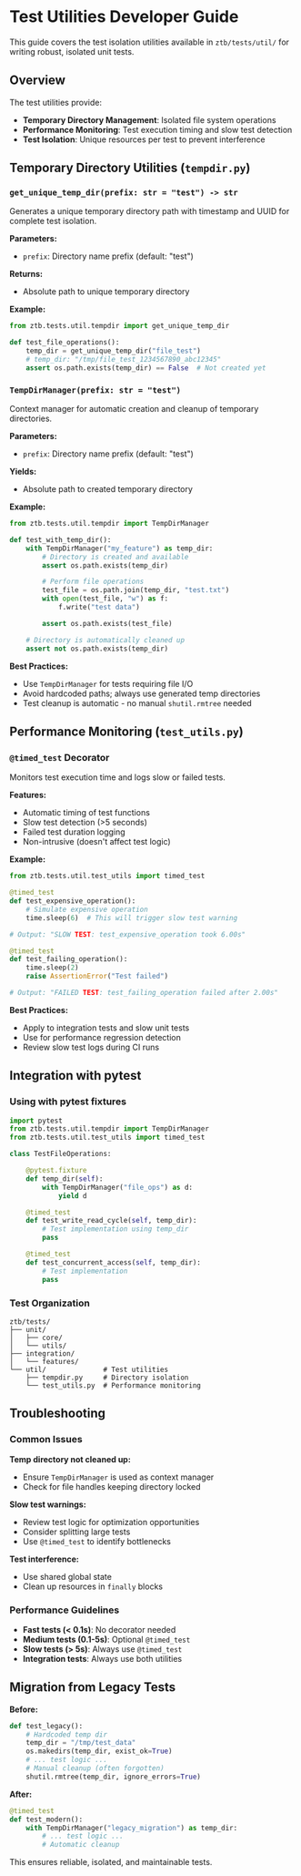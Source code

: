 # Test Utilities Developer Guide

This guide covers the test isolation utilities available in `ztb/tests/util/` for writing robust, isolated unit tests.

## Overview

The test utilities provide:

- **Temporary Directory Management**: Isolated file system operations
- **Performance Monitoring**: Test execution timing and slow test detection
- **Test Isolation**: Unique resources per test to prevent interference

## Temporary Directory Utilities (`tempdir.py`)

### `get_unique_temp_dir(prefix: str = "test") -> str`

Generates a unique temporary directory path with timestamp and UUID for complete test isolation.

**Parameters:**

- `prefix`: Directory name prefix (default: "test")

**Returns:**

- Absolute path to unique temporary directory

**Example:**

```python
from ztb.tests.util.tempdir import get_unique_temp_dir

def test_file_operations():
    temp_dir = get_unique_temp_dir("file_test")
    # temp_dir: "/tmp/file_test_1234567890_abc12345"
    assert os.path.exists(temp_dir) == False  # Not created yet
```

### `TempDirManager(prefix: str = "test")`

Context manager for automatic creation and cleanup of temporary directories.

**Parameters:**

- `prefix`: Directory name prefix (default: "test")

**Yields:**

- Absolute path to created temporary directory

**Example:**

```python
from ztb.tests.util.tempdir import TempDirManager

def test_with_temp_dir():
    with TempDirManager("my_feature") as temp_dir:
        # Directory is created and available
        assert os.path.exists(temp_dir)

        # Perform file operations
        test_file = os.path.join(temp_dir, "test.txt")
        with open(test_file, "w") as f:
            f.write("test data")

        assert os.path.exists(test_file)

    # Directory is automatically cleaned up
    assert not os.path.exists(temp_dir)
```

**Best Practices:**

- Use `TempDirManager` for tests requiring file I/O
- Avoid hardcoded paths; always use generated temp directories
- Test cleanup is automatic - no manual `shutil.rmtree` needed

## Performance Monitoring (`test_utils.py`)

### `@timed_test` Decorator

Monitors test execution time and logs slow or failed tests.

**Features:**

- Automatic timing of test functions
- Slow test detection (>5 seconds)
- Failed test duration logging
- Non-intrusive (doesn't affect test logic)

**Example:**

```python
from ztb.tests.util.test_utils import timed_test

@timed_test
def test_expensive_operation():
    # Simulate expensive operation
    time.sleep(6)  # This will trigger slow test warning

# Output: "SLOW TEST: test_expensive_operation took 6.00s"

@timed_test
def test_failing_operation():
    time.sleep(2)
    raise AssertionError("Test failed")

# Output: "FAILED TEST: test_failing_operation failed after 2.00s"
```

**Best Practices:**

- Apply to integration tests and slow unit tests
- Use for performance regression detection
- Review slow test logs during CI runs

## Integration with pytest

### Using with pytest fixtures

```python
import pytest
from ztb.tests.util.tempdir import TempDirManager
from ztb.tests.util.test_utils import timed_test

class TestFileOperations:

    @pytest.fixture
    def temp_dir(self):
        with TempDirManager("file_ops") as d:
            yield d

    @timed_test
    def test_write_read_cycle(self, temp_dir):
        # Test implementation using temp_dir
        pass

    @timed_test
    def test_concurrent_access(self, temp_dir):
        # Test implementation
        pass
```

### Test Organization

```text
ztb/tests/
├── unit/
│   ├── core/
│   └── utils/
├── integration/
│   └── features/
└── util/              # Test utilities
    ├── tempdir.py     # Directory isolation
    └── test_utils.py  # Performance monitoring
```

## Troubleshooting

### Common Issues

**Temp directory not cleaned up:**

- Ensure `TempDirManager` is used as context manager
- Check for file handles keeping directory locked

**Slow test warnings:**

- Review test logic for optimization opportunities
- Consider splitting large tests
- Use `@timed_test` to identify bottlenecks

**Test interference:**

- Use shared global state
- Clean up resources in `finally` blocks

### Performance Guidelines

- **Fast tests (< 0.1s)**: No decorator needed
- **Medium tests (0.1-5s)**: Optional `@timed_test`
- **Slow tests (> 5s)**: Always use `@timed_test`
- **Integration tests**: Always use both utilities

## Migration from Legacy Tests

**Before:**

```python
def test_legacy():
    # Hardcoded temp dir
    temp_dir = "/tmp/test_data"
    os.makedirs(temp_dir, exist_ok=True)
    # ... test logic ...
    # Manual cleanup (often forgotten)
    shutil.rmtree(temp_dir, ignore_errors=True)
```

**After:**

```python
@timed_test
def test_modern():
    with TempDirManager("legacy_migration") as temp_dir:
        # ... test logic ...
        # Automatic cleanup
```

This ensures reliable, isolated, and maintainable tests.

